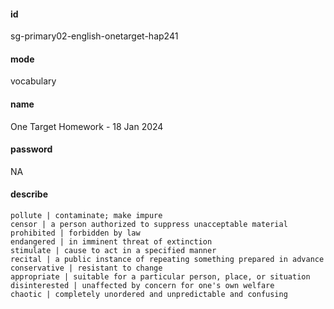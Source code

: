 #### id
sg-primary02-english-onetarget-hap241
#### mode
vocabulary
#### name
One Target Homework - 18 Jan 2024
#### password
NA
#### describe
```
pollute | contaminate; make impure
censor | a person authorized to suppress unacceptable material
prohibited | forbidden by law
endangered | in imminent threat of extinction
stimulate | cause to act in a specified manner
recital | a public instance of repeating something prepared in advance
conservative | resistant to change
appropriate | suitable for a particular person, place, or situation
disinterested | unaffected by concern for one's own welfare
chaotic | completely unordered and unpredictable and confusing
```

